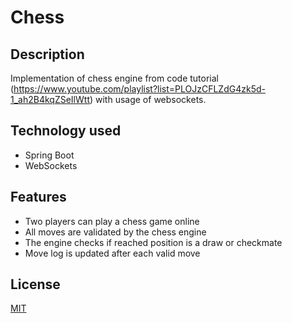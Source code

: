 # Chess

## Description
Implementation of chess engine from code tutorial (https://www.youtube.com/playlist?list=PLOJzCFLZdG4zk5d-1_ah2B4kqZSeIlWtt) with usage of websockets.

## Technology used
* Spring Boot
* WebSockets

## Features
* Two players can play a chess game online
* All moves are validated by the chess engine
* The engine checks if reached position is a draw or checkmate
* Move log is updated after each valid move

## License
[MIT](https://choosealicense.com/licenses/mit/)
